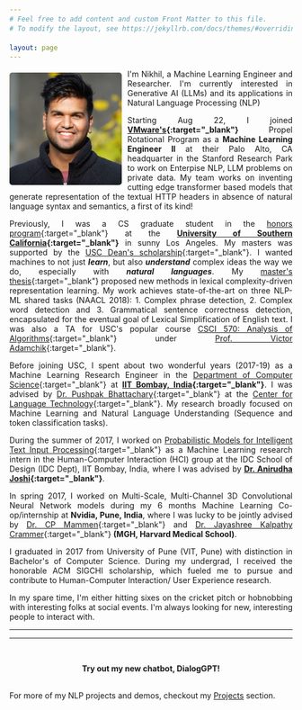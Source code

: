 ```yaml
---
# Feel free to add content and custom Front Matter to this file.
# To modify the layout, see https://jekyllrb.com/docs/themes/#overriding-theme-defaults

layout: page
---
```



<style>

.container {
  position: relative;
  display: inline-block;
  float: left;

  margin-right: 10px;
  margin-bottom: -10px;
/*  margin-left: 13px;*/
/*  margin-top: 1px;*/
}

.image {
  height: auto;
  margin-top: 6px; 
/*  margin-right: 7px; */
  margin-bottom: 7px;  
  height: 200px; 
/*  border: 5px; */
  border-radius: 5px;
}

.overlay {
  position: absolute;
  top: 0;
  bottom: 0;
  left: 0;
  right: 0;
  height: 100%;
  opacity: 0;
  transition: .5s ease;
}

.container:hover .overlay {
  opacity: 1;
}

body
{
  text-align: justify;
}

</style>


<div class="container">

  <img src="image3_1.jpeg" alt="Nikhil Wani" class="image">

<!--   <div class="overlay">

    <img src="image4.jpg" alt="Asli Nikhil Wani" class="image">

  </div>  -->

</div>

<!---
Update: I'm on the job market! I'm happy to explore areas other than my expertise :) Please feel free to reach me at nwani@usc.edu!
I'll be starting as a Member of Technical Staff III (Machine Learning Engineer)
-->

I'm Nikhil, a Machine Learning Engineer and Researcher. I'm currently interested in Generative AI (LLMs) and its applications in Natural Language Processing (NLP)

Starting Aug 22, I joined **[VMware's](https://www.vmware.com/){:target="_blank"}** Propel Rotational Program as a **Machine Learning Engineer II** at their Palo Alto, CA headquarter in the Stanford Research Park to work on Enterpise NLP, LLM problems on private data. My team works on inventing cutting edge transformer based models that generate representation of the textual HTTP headers in absence of natural language syntax and semantics, a first of its kind!

Previously, I was a CS graduate student in the [honors program](https://www.cs.usc.edu/academic-programs/masters/cs_ms_honors/){:target="_blank"} at the **[University of Southern California](https://www.usc.edu/){:target="_blank"}** in sunny Los Angeles. My masters was supported by the [USC Dean's scholarship](https://viterbigradadmission.usc.edu/programs/masters/tuition-funding/gradscholarships/){:target="_blank"}. I wanted machines to not just ***learn***, but also ***understand*** complex ideas the way we do, especially with ***natural languages***. My [master's thesis](https://digitallibrary.usc.edu/Share/0exj4km4sfa4w4irr28102v4d27u51e4){:target="_blank"} proposed new methods in lexical complexity-driven representation learning. My work achieves state-of-the-art on three NLP-ML shared tasks (NAACL 2018): 1. Complex phrase detection, 2. Complex word detection and 3. Grammatical sentence correctness detection, encapsulated for the eventual goal of Lexical Simplification of English text. I was also a TA for USC's popular course [CSCI 570: Analysis of Algorithms](https://viterbi-web.usc.edu/~adamchik/570/syllabus.pdf){:target="_blank"} under [Prof. Victor Adamchik](https://viterbi-web.usc.edu/~adamchik/){:target="_blank"}. 
 

Before joining USC, I spent about two wonderful years (2017-19) as a Machine Learning Research Engineer in the [Department of Computer Science](https://www.cse.iitb.ac.in/){:target="_blank"} at **[IIT Bombay, India](https://www.iitb.ac.in/){:target="_blank"}**. I was advised by [Dr. Pushpak Bhattachary](https://www.cse.iitb.ac.in/~pb/){:target="_blank"} at the [Center for Language Technology](http://www.cfilt.iitb.ac.in/){:target="_blank"}. My research broadly focused on Machine Learning and Natural Language Understanding (Sequence and token classification tasks). 

During the summer of 2017, I worked on [Probabilistic Models for Intelligent Text Input Processing](https://www.interact2017.org/downloads/INTERACT_2017_Adjunct_v4_final_24jan.pdf#page=55){:target="_blank"} as a Machine Learning research intern in the Human-Computer Interaction (HCI) group at the IDC School of Design (IDC Dept), IIT Bombay, India, where I was advised by **[Dr. Anirudha Joshi](http://www.idc.iitb.ac.in/~anirudha/){:target="_blank"}**.

In spring 2017, I worked on Multi-Scale, Multi-Channel 3D Convolutional Neural Network models during my 6 months Machine Learning Co-op/internship at **Nvidia, Pune, India**, where I was lucky to be jointly advised by [Dr. CP Mammen](https://in.linkedin.com/in/cp-mammen-7690735){:target="_blank"} and [Dr. Jayashree Kalpathy Crammer](https://connects.catalyst.harvard.edu/Profiles/display/Person/102986){:target="_blank"} **(MGH, Harvard Medical School)**.


I graduated in 2017 from University of Pune (VIT, Pune) with distinction in Bachelor's of Computer Science. During my undergrad, I received the honorable ACM SIGCHI scholarship, which fueled me to pursue and contribute to Human-Computer Interaction/ User Experience research. 

<!-- Before that, I earned an associates's degree in Computer Engineering with distinction from University of Mumbai (PCP, Pune) in 2014. -->


In my spare time, I'm either hitting sixes on the cricket pitch or hobnobbing with interesting folks at social events. I'm always looking for new, interesting people to interact with.

<!--- <small><em>*This page may or may not have been produced by a generative AI! :)</em></small> -->

---
---
&nbsp;
<center> <b> Try out my new chatbot, DialogGPT! </b> </center>  
&nbsp;

<script
  type="module"
  src="https://gradio.s3-us-west-2.amazonaws.com/3.44.3/gradio.js"
></script>

<gradio-app src="https://nikhilwani-dialog-gpt.hf.space"></gradio-app>


For more of my NLP projects and demos, checkout my [Projects](/projects/) section. 




